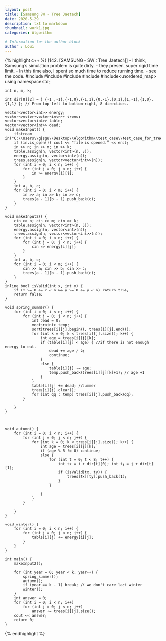 ```yaml
---
layout: post
title: [Samsung SW - Tree Jaetech]
date: 2020-5-29
description: txt to markdown
thumbnail: work1.jpg
categories: Algorithm

# Information for the author block
author : Loui
---
```


{% highlight c++ %}
	﻿[142. [SAMSUNG – SW : Tree Jaetech]]
	- I think, Samsung’s simulation problem is quite dirty.
	- they present super rigid time limit. 
	- In this time also, I spent so much time to reduce running time.
	- see the code.
	#include<iostream>
	#include<fstream>
	#include<vector>
	#include<algorithm>
	#include<unordered_map>
	using namespace std;
	
	int n, m, k;
	
	int dir[8][2] = { {-1 ,-1},{-1,0},{-1,1},{0,-1},{0,1},{1,-1},{1,0},{1,1} }; // From top-left to bottom-right, 8 directions.
	
	vector<vector<int>> energy;
	vector<vector<vector<int>>> trees;
	vector<vector<int>> table;
	vector<vector<int>> dead;
	void makeInput() {
		ifstream in("C:\\Users\\gjsgu\\Desktop\\Algorithm\\test_case\\test_case_for_tree_jaetech.txt");
		if (in.is_open()) cout << "file is opened." << endl;
		in >> n; in >> m; in >> k;
		table.assign(n, vector<int>(n, 5));
		energy.assign(n, vector<int>(n));
		trees.assign(n, vector<vector<int>>(n));
		for (int i = 0; i < n; i++) {
			for (int j = 0; j < n; j++) {
				in >> energy[i][j];
			}
		}
		int a, b, c;
		for (int i = 0; i < m; i++) {
			in >> a; in >> b; in >> c;
			trees[a - 1][b - 1].push_back(c);
		}
	}
	
	void makeInput2() {
		cin >> n; cin >> m; cin >> k;
		table.assign(n, vector<int>(n, 5));
		energy.assign(n, vector<int>(n));
		trees.assign(n, vector<vector<int>>(n));
		for (int i = 0; i < n; i++) {
			for (int j = 0; j < n; j++) {
				cin >> energy[i][j];
			}
		}
		int a, b, c;
		for (int i = 0; i < m; i++) {
			cin >> a; cin >> b; cin >> c;
			trees[a - 1][b - 1].push_back(c);
		}
	}
	inline bool isValid(int x, int y) {
		if (x >= 0 && x < n && y >= 0 && y < n) return true;
		return false;
	}
	
	void spring_summer() {
		for (int i = 0; i < n; i++) {
			for (int j = 0; j < n; j++) {
				int dead = 0;
				vector<int> temp;
				sort(trees[i][j].begin(), trees[i][j].end());
				for (int k = 0; k < trees[i][j].size(); k++) {
					int age = trees[i][j][k];
					if (table[i][j] < age) { //if there is not enough energy to eat.
						dead += age / 2;
						continue;
					}
					else {
						table[i][j] -= age;
						temp.push_back(trees[i][j][k]+1); // age +1
					}
				}
				table[i][j] += dead; //summer
				trees[i][j].clear();
				for (int qq : temp) trees[i][j].push_back(qq);
			}
			
		}
	}
	
	
	
	void autumn() {
		for (int i = 0; i < n; i++) {
			for (int j = 0; j < n; j++) {
				for (int k = 0; k < trees[i][j].size(); k++) {
					int age = trees[i][j][k];
					if (age % 5 != 0) continue;
					else {
						for (int t = 0; t < 8; t++) {
							int tx = i + dir[t][0]; int ty = j + dir[t][1];
							if (isValid(tx, ty)) {
								trees[tx][ty].push_back(1);
							}
						}
	
					}
				}
			}
			
		}
	}
	
	void winter() {
		for (int i = 0; i < n; i++) {
			for (int j = 0; j < n; j++) {
				table[i][j] += energy[i][j];
			}
		}
	}
	
	int main() {
		makeInput2();
		
		for (int year = 0; year < k; year++) {	
			spring_summer();
			autumn();
			if (year == k - 1) break; // we don't care last winter
			winter();
		}
		int answer = 0;
		for (int i = 0; i < n; i++)
			for (int j = 0; j < n; j++)
				answer += trees[i][j].size();
		cout << answer;
		return 0;
	}
	
	
{% endhighlight %}

